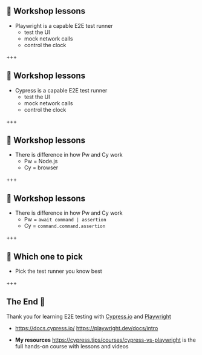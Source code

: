 ## 🔖 Workshop lessons

- Playwright is a capable E2E test runner
  - test the UI
  - mock network calls
  - control the clock

+++

## 🔖 Workshop lessons

- Cypress is a capable E2E test runner
  - test the UI
  - mock network calls
  - control the clock

+++

## 🔖 Workshop lessons

- There is difference in how Pw and Cy work
  - Pw = Node.js
  - Cy = browser

+++

## 🔖 Workshop lessons

- There is difference in how Pw and Cy work
  - Pw = `await command | assertion`
  - Cy = `command.command.assertion`

+++

## 🤔 Which one to pick

- Pick the test runner you know best

+++

## The End 🎉

Thank you for learning E2E testing with [Cypress.io](https://www.cypress.io) and [Playwright](https://playwright.dev/)

- https://docs.cypress.io/ https://playwright.dev/docs/intro

- **My resources** https://cypress.tips/courses/cypress-vs-playwright is the full hands-on course with lessons and videos
